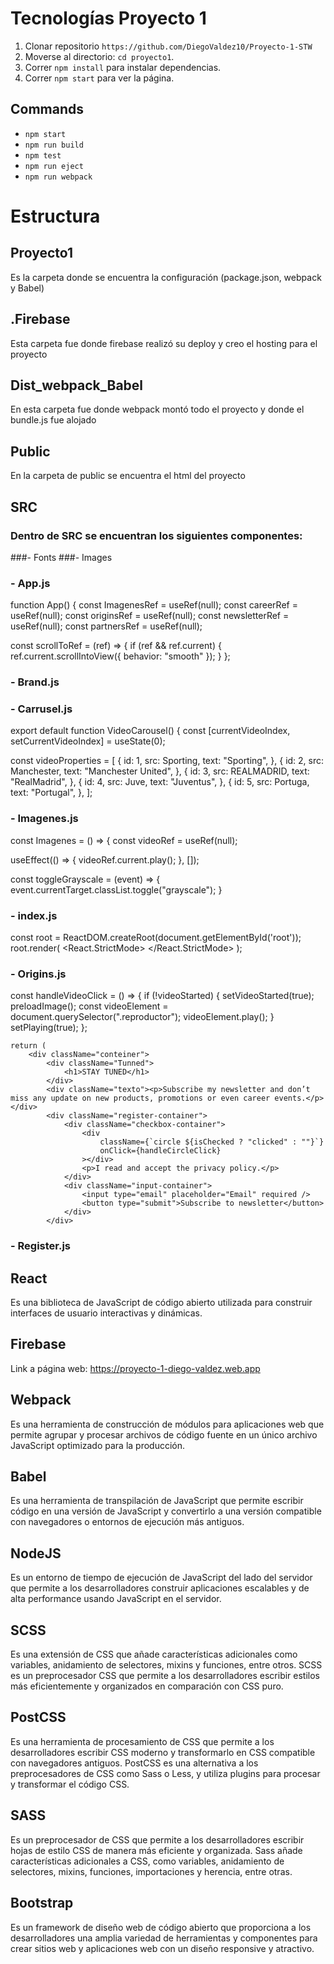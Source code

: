 # Tecnologías Proyecto 1
1. Clonar repositorio `https://github.com/DiegoValdez10/Proyecto-1-STW`
2. Moverse al directorio: `cd proyecto1`.<br />
3. Correr `npm install` para instalar dependencias.<br />
4. Correr `npm start` para ver la página.

## Commands

- `npm start`
- `npm run build`
- `npm test`
- `npm run eject`
- `npm run webpack`

# Estructura
## Proyecto1 
Es la carpeta donde se encuentra la configuración (package.json, webpack y Babel)
## .Firebase
Esta carpeta fue donde firebase realizó su deploy y creo el hosting para el proyecto
## Dist_webpack_Babel
En esta carpeta fue donde webpack montó todo el proyecto y donde el bundle.js fue alojado
## Public
En la carpeta de public se encuentra el html del proyecto
## SRC
### Dentro de SRC se encuentran los siguientes componentes:
###- Fonts
###- Images
### - App.js 
function App() {
  const ImagenesRef = useRef(null);
  const careerRef = useRef(null);
  const originsRef = useRef(null);
  const newsletterRef = useRef(null);
  const partnersRef = useRef(null);

  const scrollToRef = (ref) => {
    if (ref && ref.current) {
      ref.current.scrollIntoView({ behavior: "smooth" });
    }
  };
### - Brand.js
### - Carrusel.js
export default function VideoCarousel() {
  const [currentVideoIndex, setCurrentVideoIndex] = useState(0);

  const videoProperties = [
    {
      id: 1,
      src: Sporting,
      text: "Sporting",
    },
    {
      id: 2,
      src: Manchester,
      text: "Manchester United",
    },
    {
      id: 3,
      src: REALMADRID,
      text: "RealMadrid",
    },
    {
      id: 4,
      src: Juve,
      text: "Juventus",
    },
    {
      id: 5,
      src: Portuga,
      text: "Portugal",
    },
  ];
### - Imagenes.js
const Imagenes = () => {
  const videoRef = useRef(null);

  useEffect(() => {
    videoRef.current.play();
  }, []);

  const toggleGrayscale = (event) => {
    event.currentTarget.classList.toggle("grayscale");
  }
### - index.js
const root = ReactDOM.createRoot(document.getElementById('root'));
root.render(
  <React.StrictMode>
    <App />
  </React.StrictMode>
);
### - Origins.js
  const handleVideoClick = () => {
    if (!videoStarted) {
      setVideoStarted(true);
      preloadImage();
      const videoElement = document.querySelector(".reproductor");
      videoElement.play();
    }
    setPlaying(true);
  };

    return (
        <div className="conteiner">
            <div className="Tunned">
                <h1>STAY TUNED</h1>
            </div>
            <div className="texto"><p>Subscribe my newsletter and don’t miss any update on new products, promotions or even career events.</p></div>
            <div className="register-container">
                <div className="checkbox-container">
                    <div
                        className={`circle ${isChecked ? "clicked" : ""}`}
                        onClick={handleCircleClick}
                    ></div>
                    <p>I read and accept the privacy policy.</p>
                </div>
                <div className="input-container">
                    <input type="email" placeholder="Email" required />
                    <button type="submit">Subscribe to newsletter</button>
                </div>
            </div>
### - Register.js
## React
Es una biblioteca de JavaScript de código abierto utilizada para construir interfaces de usuario interactivas y dinámicas.
## Firebase
Link a página web: https://proyecto-1-diego-valdez.web.app
## Webpack
Es una herramienta de construcción de módulos para aplicaciones web que permite agrupar y procesar archivos de código fuente en un único archivo JavaScript optimizado para la producción.
## Babel
Es una herramienta de transpilación de JavaScript que permite escribir código en una versión de JavaScript y convertirlo a una versión compatible con navegadores o entornos de ejecución más antiguos. 
## NodeJS
Es un entorno de tiempo de ejecución de JavaScript del lado del servidor que permite a los desarrolladores construir aplicaciones escalables y de alta performance usando JavaScript en el servidor.
## SCSS
Es una extensión de CSS que añade características adicionales como variables, anidamiento de selectores, mixins y funciones, entre otros. SCSS es un preprocesador CSS que permite a los desarrolladores escribir estilos más eficientemente y organizados en comparación con CSS puro.
## PostCSS
Es una herramienta de procesamiento de CSS que permite a los desarrolladores escribir CSS moderno y transformarlo en CSS compatible con navegadores antiguos. PostCSS es una alternativa a los preprocesadores de CSS como Sass o Less, y utiliza plugins para procesar y transformar el código CSS. 
## SASS
Es un preprocesador de CSS que permite a los desarrolladores escribir hojas de estilo CSS de manera más eficiente y organizada. Sass añade características adicionales a CSS, como variables, anidamiento de selectores, mixins, funciones, importaciones y herencia, entre otras. 
## Bootstrap
Es un framework de diseño web de código abierto que proporciona a los desarrolladores una amplia variedad de herramientas y componentes para crear sitios web y aplicaciones web con un diseño responsive y atractivo.


